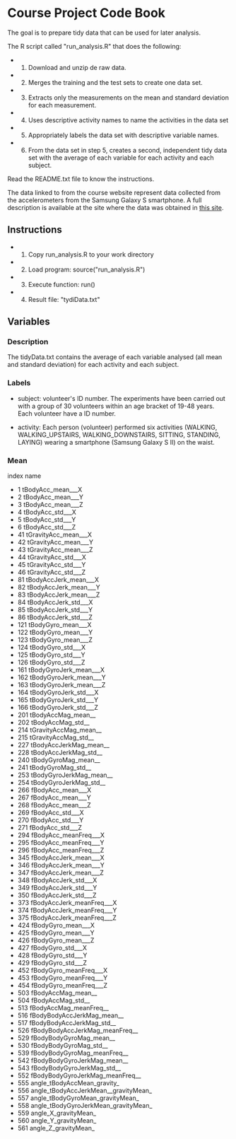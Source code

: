 # Course Project Code Book


The goal is to prepare tidy data that can be used for later analysis.

The R script called "run_analysis.R" that does the following:

* 1. Download and unzip de raw data.
* 2. Merges the training and the test sets to create one data set.
* 3. Extracts only the measurements on the mean and standard deviation for each measurement. 
* 4. Uses descriptive activity names to name the activities in the data set
* 5. Appropriately labels the data set with descriptive variable names. 
* 6. From the data set in step 5, creates a second, independent tidy data set with the average of each variable for each activity and each subject.

Read the README.txt file to know the instructions.

The data linked to from the course website represent data collected from the accelerometers from the Samsung Galaxy S smartphone. A full description is available at the site where the data was obtained in [this site](http://archive.ics.uci.edu/ml/datasets/Human+Activity+Recognition+Using+Smartphones). 


## Instructions


* 1. Copy run_analysis.R to your work directory
* 2. Load program: source("run_analysis.R")
* 3. Execute function: run()
* 4. Result file: "tydiData.txt"


## Variables


### Description

The tidyData.txt contains the average of each variable analysed (all mean and standard deviation) for each activity and each subject.


### Labels

* subject: volunteer's ID number. The experiments have been carried out with a group of 30 volunteers within an age bracket of 19-48 years. Each volunteer have a ID number.

* activity: Each person (volunteer) performed six activities (WALKING, WALKING_UPSTAIRS, WALKING_DOWNSTAIRS, SITTING, STANDING, LAYING) wearing a smartphone (Samsung Galaxy S II) on the waist.


### Mean

index                                 name
*    1                    tBodyAcc_mean___X
*    2                    tBodyAcc_mean___Y
*    3                    tBodyAcc_mean___Z
*    4                     tBodyAcc_std___X
*    5                     tBodyAcc_std___Y
*    6                     tBodyAcc_std___Z
*   41                 tGravityAcc_mean___X
*   42                 tGravityAcc_mean___Y
*   43                 tGravityAcc_mean___Z
*   44                  tGravityAcc_std___X
*   45                  tGravityAcc_std___Y
*   46                  tGravityAcc_std___Z
*   81                tBodyAccJerk_mean___X
*   82                tBodyAccJerk_mean___Y
*   83                tBodyAccJerk_mean___Z
*   84                 tBodyAccJerk_std___X
*   85                 tBodyAccJerk_std___Y
*   86                 tBodyAccJerk_std___Z
*  121                   tBodyGyro_mean___X
*  122                   tBodyGyro_mean___Y
*  123                   tBodyGyro_mean___Z
*  124                    tBodyGyro_std___X
*  125                    tBodyGyro_std___Y
*  126                    tBodyGyro_std___Z
*  161               tBodyGyroJerk_mean___X
*  162               tBodyGyroJerk_mean___Y
*  163               tBodyGyroJerk_mean___Z
*  164                tBodyGyroJerk_std___X
*  165                tBodyGyroJerk_std___Y
*  166                tBodyGyroJerk_std___Z
*  201                   tBodyAccMag_mean__
*  202                    tBodyAccMag_std__
*  214                tGravityAccMag_mean__
*  215                 tGravityAccMag_std__
*  227               tBodyAccJerkMag_mean__
*  228                tBodyAccJerkMag_std__
*  240                  tBodyGyroMag_mean__
*  241                   tBodyGyroMag_std__
*  253              tBodyGyroJerkMag_mean__
*  254               tBodyGyroJerkMag_std__
*  266                    fBodyAcc_mean___X
*  267                    fBodyAcc_mean___Y
*  268                    fBodyAcc_mean___Z
*  269                     fBodyAcc_std___X
*  270                     fBodyAcc_std___Y
*  271                     fBodyAcc_std___Z
*  294                fBodyAcc_meanFreq___X
*  295                fBodyAcc_meanFreq___Y
*  296                fBodyAcc_meanFreq___Z
*  345                fBodyAccJerk_mean___X
*  346                fBodyAccJerk_mean___Y
*  347                fBodyAccJerk_mean___Z
*  348                 fBodyAccJerk_std___X
*  349                 fBodyAccJerk_std___Y
*  350                 fBodyAccJerk_std___Z
*  373            fBodyAccJerk_meanFreq___X
*  374            fBodyAccJerk_meanFreq___Y
*  375            fBodyAccJerk_meanFreq___Z
*  424                   fBodyGyro_mean___X
*  425                   fBodyGyro_mean___Y
*  426                   fBodyGyro_mean___Z
*  427                    fBodyGyro_std___X
*  428                    fBodyGyro_std___Y
*  429                    fBodyGyro_std___Z
*  452               fBodyGyro_meanFreq___X
*  453               fBodyGyro_meanFreq___Y
*  454               fBodyGyro_meanFreq___Z
*  503                   fBodyAccMag_mean__
*  504                    fBodyAccMag_std__
*  513               fBodyAccMag_meanFreq__
*  516           fBodyBodyAccJerkMag_mean__
*  517            fBodyBodyAccJerkMag_std__
*  526       fBodyBodyAccJerkMag_meanFreq__
*  529              fBodyBodyGyroMag_mean__
*  530               fBodyBodyGyroMag_std__
*  539          fBodyBodyGyroMag_meanFreq__
*  542          fBodyBodyGyroJerkMag_mean__
*  543           fBodyBodyGyroJerkMag_std__
*  552      fBodyBodyGyroJerkMag_meanFreq__
*  555          angle_tBodyAccMean_gravity_
*  556 angle_tBodyAccJerkMean__gravityMean_
*  557     angle_tBodyGyroMean_gravityMean_
*  558 angle_tBodyGyroJerkMean_gravityMean_
*  559                 angle_X_gravityMean_
*  560                 angle_Y_gravityMean_
*  561                 angle_Z_gravityMean_